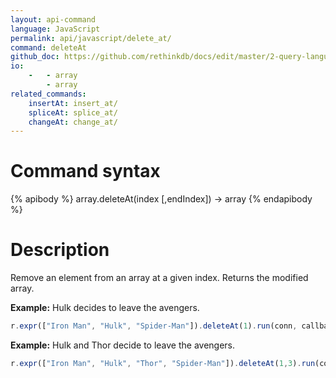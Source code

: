 ```yaml
---
layout: api-command 
language: JavaScript
permalink: api/javascript/delete_at/
command: deleteAt
github_doc: https://github.com/rethinkdb/docs/edit/master/2-query-language/api/javascript/document-manipulation/deleteAt.md
io:
    -   - array
        - array
related_commands:
    insertAt: insert_at/
    spliceAt: splice_at/
    changeAt: change_at/
---
```


# Command syntax #

{% apibody %}
array.deleteAt(index [,endIndex]) &rarr; array
{% endapibody %}

# Description #

Remove an element from an array at a given index. Returns the modified array.

__Example:__ Hulk decides to leave the avengers.

```js
r.expr(["Iron Man", "Hulk", "Spider-Man"]).deleteAt(1).run(conn, callback)
```


__Example:__ Hulk and Thor decide to leave the avengers.

```js
r.expr(["Iron Man", "Hulk", "Thor", "Spider-Man"]).deleteAt(1,3).run(conn, callback)
```

